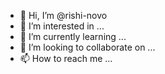 - 👋 Hi, I’m @rishi-novo
- 👀 I’m interested in ...
- 🌱 I’m currently learning ...
- 💞️ I’m looking to collaborate on ...
- 📫 How to reach me ...

<!---
rishi-novo/rishi-novo is a ✨ special ✨ repository because its `README.md` (this file) appears on your GitHub profile.
You can click the Preview link to take a look at your changes.
--->
